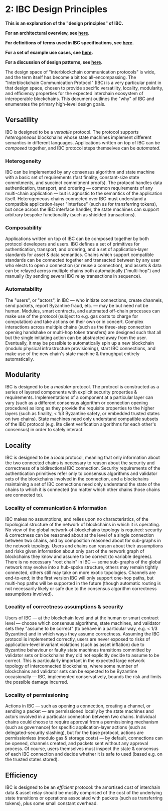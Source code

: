 # 2: IBC Design Principles

**This is an explanation of the "design principles" of IBC.**

**For an architectural overview, see [here](./1_IBC_ARCHITECTURE.md).**

**For definitions of terms used in IBC specifications, see [here](./3_IBC_TERMINOLOGY.md).**

**For a set of example use cases, see [here](./4_IBC_USECASES.md).**

**For a discussion of design patterns, see [here](./5_IBC_DESIGN_PATTERNS.md).**

The design space of "interblockchain communication protocols" is wide, and the term itself has become a bit too all-encompassing. The "Interblockchain Communication Protocol" (IBC) is a very particular point in that design space, chosen to provide specific versatility, locality, modularity, and efficiency properties for the expected interchain ecosystem of interoperable blockchains. This document outlines the "why" of IBC and enumerates the primary high-level design goals.

## Versatility

IBC is designed to be a *versatile* protocol. The protocol supports *heterogeneous* blockchains whose state machines implement different semantics in different languages. Applications written on top of IBC can be *composed* together, and IBC protocol steps themselves can be *automated*.

### Heterogeneity

IBC can be implemented by any consensus algorithm and state machine with a basic set of requirements (fast finality, constant-size state commitments, and succinct commitment proofs). The protocol handles data authentication, transport, and ordering — common requirements of any multi-chain application — but is agnostic to the semantics of the application itself. Heterogeneous chains connected over IBC must understand a compatible application-layer "interface" (such as for transferring tokens), but once across the IBC interface handler, the state machines can support arbitrary bespoke functionality (such as shielded transactions).

### Composability

Applications written on top of IBC can be composed together by both protocol developers and users. IBC defines a set of primitives for authentication, transport, and ordering, and a set of application-layer standards for asset & data semantics. Chains which support compatible standards can be connected together and transacted between by any user who elects to open a connection (or reuse a connection), and assets & data can be relayed across multiple chains both automatically ("multi-hop") and manually (by sending several IBC relay transactions in sequence).

### Automatability

The "users", or "actors", in IBC — who initiate connections, create channels, send packets, report Byzantine fraud, etc. — may be but need not be human. Modules, smart contracts, and automated off-chain processes can make use of the protocol (subject to e.g. gas costs to charge for computation) and take actions on their own or in concert. Complex interactions across multiple chains (such as the three-step connection opening handshake or multi-hop token transfers) are designed such that all but the single initiating action can be abstracted away from the user. Eventually, it may be possible to automatically spin up a new blockchain (modulo physical infrastructure provisioning), start IBC connections, and make use of the new chain's state machine & throughput entirely automatically.

## Modularity

IBC is designed to be a *modular* protocol. The protocol is constructed as a series of layered components with explicit security properties & requirements. Implementations of a component at a particular layer can vary (such as a different consensus algorithm or connection opening procedure) as long as they provide the requisite properties to the higher layers (such as finality, < 1/3 Byzantine safety, or embedded trusted states on two chains). State machines need only understand compatible subsets of the IBC protocol (e.g. lite client verification algorithms for each other's consensus) in order to safely interact.

## Locality

IBC is designed to be a *local* protocol, meaning that only information about the two connected chains is necessary to reason about the security and correctness of a bidirectional IBC connection. Security requirements of the authentication primitives refer only to consensus algorithms and validator sets of the blockchains involved in the connection, and a blockchains maintaining a set of IBC connections need only understand the state of the chains to which it is connected (no matter which other chains those chains are connected to). 

### Locality of communication & information

IBC makes no assumptions, and relies upon no characteristics, of the topological structure of the network of blockchains in which it is operating. No view of the global network-of-blockchains topology is required: security & correctness can be reasoned about at the level of a single connection between two chains, and by composition reasoned about for sub-graphs in the network topology. Users and chains can reason about their assumptions and risks given information about only part of the network graph of blockchains they know and assume to be correct (to variable degrees). There is no necessary "root chain" in IBC — some sub-graphs of the global network may evolve into a hub-spoke structure, others may remain tightly connected, others still may take on more exotic topologies. Channels are end-to-end; in the first version IBC will only support one-hop paths, but multi-hop paths will be supported in the future (though automatic routing is not necessarily likely or safe due to the consensus algorithm correctness assumptions involved).

### Locality of correctness assumptions & security

Users of IBC — at the blockchain level and at the human or smart contract level — choose which consensus algorithms, state machines, and validator sets they "assume to be correct" (to behave in a particular way, e.g. < 1/3 Byzantine) and in which ways they assume correctness. Assuming the IBC protocol is implemented correctly, users are never exposed to risks of application-level invariant violations (such as asset inflation) due to Byzantine behaviour or faulty state machines transitions committed by validator sets or blockchains they did not explicitly decide to assume to be correct. This is particularly important in the expected large network topology of interconnected blockchains, where some number of blockchains and validator sets can be expected to be Byzantine occasionally — IBC, implemented conservatively, bounds the risk and limits the possible damage incurred.

### Locality of permissioning

Actions in IBC — such as opening a connection, creating a channel, or sending a packet — are permissioned locally by the state machines and actors involved in a particular connection between two chains. Individual chains could choose to require approval from a permissioning mechanism (such as governance) for specific application-layer actions (such as delegated-security slashing), but for the base protocol, actions are permissionless (modulo gas & storage costs) — by default, connections can be opened, channels created, and packets sent without any approval process. Of course, users themselves must inspect the state & consensus of each IBC connection and decide whether it is safe to used (based e.g. on the trusted states stored).

## Efficiency

IBC is designed to be an *efficient* protocol: the amortised cost of interchain data & asset relay should be mostly comprised of the cost of the underlying state transitions or operations associated with packets (such as transferring tokens), plus some small constant overhead.
